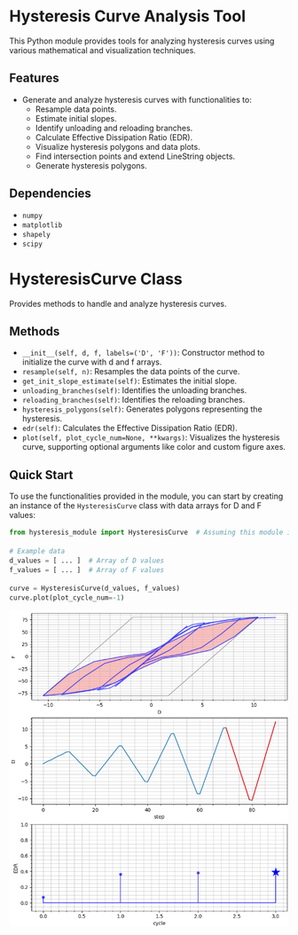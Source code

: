# Hysteresis Curve Analysis Tool

This Python module provides tools for analyzing hysteresis curves using various mathematical and visualization techniques.

## Features
- Generate and analyze hysteresis curves with functionalities to:
    - Resample data points.
    - Estimate initial slopes.
    - Identify unloading and reloading branches.
    - Calculate Effective Dissipation Ratio (EDR).
    - Visualize hysteresis polygons and data plots.
    - Find intersection points and extend LineString objects.
    - Generate hysteresis polygons.

## Dependencies
- `numpy`
- `matplotlib`
- `shapely`
- `scipy`

# HysteresisCurve Class
Provides methods to handle and analyze hysteresis curves.

## Methods
- `__init__(self, d, f, labels=('D', 'F'))`: Constructor method to initialize the curve with d and f arrays.
- `resample(self, n)`: Resamples the data points of the curve.
- `get_init_slope_estimate(self)`: Estimates the initial slope.
- `unloading_branches(self)`: Identifies the unloading branches.
- `reloading_branches(self)`: Identifies the reloading branches.
- `hysteresis_polygons(self)`: Generates polygons representing the hysteresis.
- `edr(self)`: Calculates the Effective Dissipation Ratio (EDR).
- `plot(self, plot_cycle_num=None, **kwargs)`: Visualizes the hysteresis curve, supporting optional arguments like color and custom figure axes.

## Quick Start
To use the functionalities provided in the module, you can start by creating an instance of the `HysteresisCurve` class with data arrays for D and F values:

```python
from hysteresis_module import HysteresisCurve  # Assuming this module is named 'hysteresis_module.py'

# Example data
d_values = [ ... ]  # Array of D values
f_values = [ ... ]  # Array of F values

curve = HysteresisCurve(d_values, f_values)
curve.plot(plot_cycle_num=-1)
```

![Hysteresis Curve Analysis](https://github.com/adeb-deg/hysteresis-curve/blob/main/plot_example.PNG)